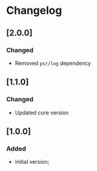 # Changelog

## [2.0.0]
### Changed
- Removed `psr/log` dependency

## [1.1.0]
### Changed
- Updated core version

## [1.0.0]
### Added
- initial version;
